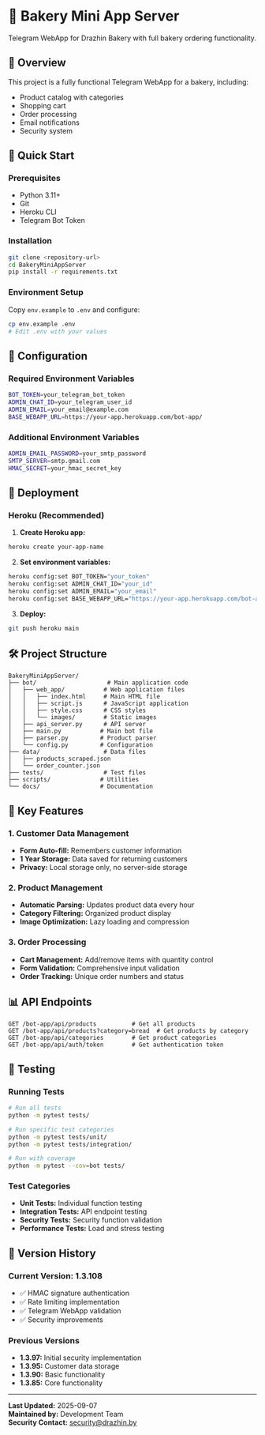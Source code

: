 # 🥖 Bakery Mini App Server

Telegram WebApp for Drazhin Bakery with full bakery ordering functionality.

## 🎯 Overview

This project is a fully functional Telegram WebApp for a bakery, including:
- Product catalog with categories
- Shopping cart
- Order processing
- Email notifications
- Security system

## 🚀 Quick Start

### Prerequisites
- Python 3.11+
- Git
- Heroku CLI
- Telegram Bot Token

### Installation
```bash
git clone <repository-url>
cd BakeryMiniAppServer
pip install -r requirements.txt
```

### Environment Setup
Copy `env.example` to `.env` and configure:
```bash
cp env.example .env
# Edit .env with your values
```

## 🔧 Configuration

### Required Environment Variables
```bash
BOT_TOKEN=your_telegram_bot_token
ADMIN_CHAT_ID=your_telegram_user_id
ADMIN_EMAIL=your_email@example.com
BASE_WEBAPP_URL=https://your-app.herokuapp.com/bot-app/
```

### Additional Environment Variables
```bash
ADMIN_EMAIL_PASSWORD=your_smtp_password
SMTP_SERVER=smtp.gmail.com
HMAC_SECRET=your_hmac_secret_key
```

## 🚀 Deployment

### Heroku (Recommended)

1. **Create Heroku app:**
```bash
heroku create your-app-name
```

2. **Set environment variables:**
```bash
heroku config:set BOT_TOKEN="your_token"
heroku config:set ADMIN_CHAT_ID="your_id"
heroku config:set ADMIN_EMAIL="your_email"
heroku config:set BASE_WEBAPP_URL="https://your-app.herokuapp.com/bot-app/"
```

3. **Deploy:**
```bash
git push heroku main
```

## 🛠️ Project Structure

```
BakeryMiniAppServer/
├── bot/                    # Main application code
│   ├── web_app/           # Web application files
│   │   ├── index.html     # Main HTML file
│   │   ├── script.js      # JavaScript application
│   │   ├── style.css      # CSS styles
│   │   └── images/        # Static images
│   ├── api_server.py      # API server
│   ├── main.py           # Main bot file
│   ├── parser.py         # Product parser
│   └── config.py         # Configuration
├── data/                  # Data files
│   ├── products_scraped.json
│   └── order_counter.json
├── tests/                 # Test files
├── scripts/              # Utilities
└── docs/                 # Documentation
```

## 🔑 Key Features

### 1. Customer Data Management
- **Form Auto-fill:** Remembers customer information
- **1 Year Storage:** Data saved for returning customers
- **Privacy:** Local storage only, no server-side storage

### 2. Product Management
- **Automatic Parsing:** Updates product data every hour
- **Category Filtering:** Organized product display
- **Image Optimization:** Lazy loading and compression

### 3. Order Processing
- **Cart Management:** Add/remove items with quantity control
- **Form Validation:** Comprehensive input validation
- **Order Tracking:** Unique order numbers and status

## 📊 API Endpoints

```
GET /bot-app/api/products          # Get all products
GET /bot-app/api/products?category=bread  # Get products by category
GET /bot-app/api/categories        # Get product categories
GET /bot-app/api/auth/token        # Get authentication token
```

## 🧪 Testing

### Running Tests
```bash
# Run all tests
python -m pytest tests/

# Run specific test categories
python -m pytest tests/unit/
python -m pytest tests/integration/

# Run with coverage
python -m pytest --cov=bot tests/
```

### Test Categories
- **Unit Tests:** Individual function testing
- **Integration Tests:** API endpoint testing
- **Security Tests:** Security function validation
- **Performance Tests:** Load and stress testing

## 🔄 Version History

### Current Version: 1.3.108
- ✅ HMAC signature authentication
- ✅ Rate limiting implementation
- ✅ Telegram WebApp validation
- ✅ Security improvements

### Previous Versions
- **1.3.97:** Initial security implementation
- **1.3.95:** Customer data storage
- **1.3.90:** Basic functionality
- **1.3.85:** Core functionality

---

**Last Updated:** 2025-09-07  
**Maintained by:** Development Team  
**Security Contact:** security@drazhin.by